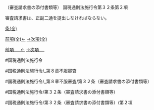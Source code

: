 （審査請求書の添付書類等）
国税通則法施行令第３２条第２項

審査請求書は、正副二通を提出しなければならない。

[条(全)](国税通則法施行＿令＿第３２条_.md)

[前項(全)←](国税通則法施行＿令＿第３２条第１項_.md)    [→次項(全)](国税通則法施行＿令＿第３２条第３項_.md)

[前項 　 ←](国税通則法施行＿令＿第３２条第１項.md)    [→次項 　 ](国税通則法施行＿令＿第３２条第３項.md)



#国税通則法施行令

#国税通則法施行令/_第８章不服審査

#国税通則法施行令/_第８章不服審査/第３２条（審査請求書の添付書類等）

#国税通則法施行令/第３２条（審査請求書の添付書類等）

#国税通則法施行令/第３２条（審査請求書の添付書類等）/第２項

